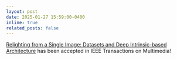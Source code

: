 ```yaml
---
layout: post
date: 2025-01-27 15:59:00-0400
inline: true
related_posts: false
---
```


[Relighting from a Single Image: Datasets and Deep Intrinsic-based Architecture](https://ieeexplore.ieee.org/abstract/document/10855561) has been accepted in IEEE Transactions on Multimedia!